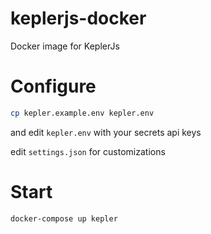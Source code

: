 # keplerjs-docker

Docker image for KeplerJs


# Configure

```bash
cp kepler.example.env kepler.env
```
and edit ```kepler.env``` with your secrets api keys

edit ```settings.json``` for customizations

# Start

```bash
docker-compose up kepler
```